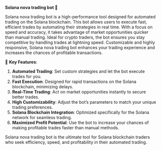 **Solana nova trading bot 🚀**

Solana nova trading bot is a high-performance tool designed for automated trading on the Solana blockchain. This bot allows users to execute fast, efficient trades by automating their strategies in real time. With a focus on speed and accuracy, it takes advantage of market opportunities quicker than manual trading. Ideal for crypto traders, the bot ensures you stay competitive by handling trades at lightning speed. Customizable and highly responsive, Solana nova trading bot enhances your trading experience and increases the chances of profitable transactions.

🚀 **Key Features**:  
1. **Automated Trading**: Set custom strategies and let the bot execute trades for you.  
2. **Fast Execution**: Designed for rapid transactions on the Solana blockchain, minimizing delays.  
3. **Real-Time Trading**: Act on market opportunities instantly to secure better trades.  
4. **High Customizability**: Adjust the bot’s parameters to match your unique trading preferences.  
5. **Solana Blockchain Integration**: Optimized specifically for the Solana network for seamless trading.  
6. **Maximized Profit Potential**: Use the bot to increase your chances of making profitable trades faster than manual methods.

Solana nova trading bot is the ultimate tool for Solana blockchain traders who seek efficiency, speed, and profitability in their automated trading.



